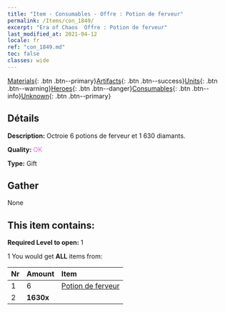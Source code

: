 ```yaml
---
title: "Item - Consumables - Offre : Potion de ferveur"
permalink: /Items/con_1849/
excerpt: "Era of Chaos  Offre : Potion de ferveur"
last_modified_at: 2021-04-12
locale: fr
ref: "con_1849.md"
toc: false
classes: wide
---
```

 [Materials](/fr/Items/){: .btn .btn--primary}[Artifacts](/fr/Items/Artifacts/){: .btn .btn--success}[Units](/fr/Items/Units/){: .btn .btn--warning}[Heroes](/fr/Items/Heroes/){: .btn .btn--danger}[Consumables](/fr/Items/Consumables/){: .btn .btn--info}[Unknown](/fr/Items/Unknown/){: .btn .btn--primary}

## Détails
 **Description:** Octroie 6 potions de ferveur et 1 630 diamants.

 **Quality:** <span style="color: #DA70D6">OK</span>

 **Type:** Gift

## Gather

  None

## This item contains:

 **Required Level to open:** 1

 1 You would get **ALL** items  from:

  | Nr | Amount |     Item    |
  |:---|:-------|:------------|
  | 1 | 6 | [Potion de ferveur](/fr/Items/con_1850/) | 
  | 2 |  **1630x** | <i class="fas fa-gem"/> |  | 
